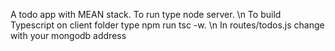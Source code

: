 A todo app with MEAN stack.
To run type node server. \n
To build Typescript on client folder type npm run tsc -w. \n In routes/todos.js change <MONGODBURL> with your mongodb address